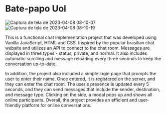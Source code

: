 # Bate-papo Uol

![Captura de tela de 2023-04-08 08-10-07](https://user-images.githubusercontent.com/74396779/230718048-6290d03b-e54d-458b-9580-63887b31f3b0.png)
![Captura de tela de 2023-04-08 08-10-19](https://user-images.githubusercontent.com/74396779/230718046-16a88f99-918f-43f1-a5fb-a63d02d522e3.png)

This is a functional chat implementation project that was developed using Vanilla JavaScript, HTML and CSS. Inspired by the popular brasilian chat website and utilizes an API to connect to the chat room. Messages are displayed in three types - status, private, and normal. It also includes automatic scrolling and message reloading every three seconds to keep the conversation up-to-date.

In addition, the project also included a simple login page that prompts the user to enter their name. Once entered, it is registered on the server, and they can enter the chat room. The user's presence is updated every 5 seconds, and they can send messages that include the sender, destination, and message type. Clicking on the side, a modal pops up and shows all online participants. Overall, the project provides an efficient and user-friendly platform for online conversations.
